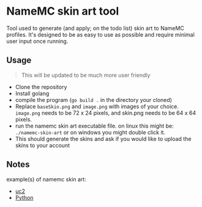 # NameMC skin art tool

Tool used to generate (and apply; on the todo list) skin art to NameMC profiles. It's designed to be as easy to use as possible and require minimal user input once running. 

## Usage

> This will be updated to be much more user friendly

- Clone the repository
- Install golang
- compile the program (`go build .` in the directory your cloned)
- Replace `baseSkin.png` and `image.png` with images of your choice. `image.png` needs to be 72 x 24 pixels, and skin.png needs to be 64 x 64 pixels.
- run the namemc skin art executable file. on linux this might be: `./namemc-skin-art` or on windows you might double click it.
- This should generate the skins and ask if you would like to upload the skins to your account

## Notes

example(s) of namemc skin art:

- [uc2](https://mine.ly/uc2.4)
- [Python](mine.ly/Python.1)
